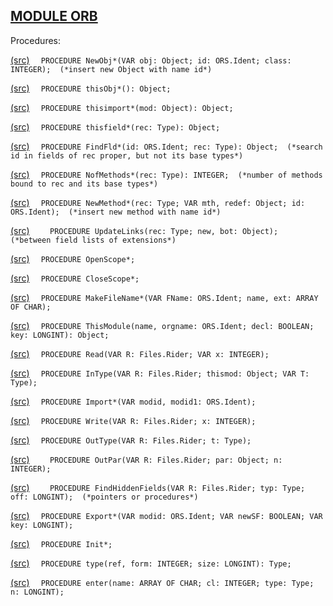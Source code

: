 
## [MODULE ORB](https://github.com/io-core/Build/blob/main/ORB.Mod)

Procedures:


[(src)](https://github.com/io-core/Build/blob/main/ORB.Mod#L79) `  PROCEDURE NewObj*(VAR obj: Object; id: ORS.Ident; class: INTEGER);  (*insert new Object with name id*)`

[(src)](https://github.com/io-core/Build/blob/main/ORB.Mod#L90) `  PROCEDURE thisObj*(): Object;`

[(src)](https://github.com/io-core/Build/blob/main/ORB.Mod#L100) `  PROCEDURE thisimport*(mod: Object): Object;`

[(src)](https://github.com/io-core/Build/blob/main/ORB.Mod#L114) `  PROCEDURE thisfield*(rec: Type): Object;`

[(src)](https://github.com/io-core/Build/blob/main/ORB.Mod#L121) `  PROCEDURE FindFld*(id: ORS.Ident; rec: Type): Object;  (*search id in fields of rec proper, but not its base types*)`

[(src)](https://github.com/io-core/Build/blob/main/ORB.Mod#L130) `  PROCEDURE NofMethods*(rec: Type): INTEGER;  (*number of methods bound to rec and its base types*)`

[(src)](https://github.com/io-core/Build/blob/main/ORB.Mod#L140) `  PROCEDURE NewMethod*(rec: Type; VAR mth, redef: Object; id: ORS.Ident);  (*insert new method with name id*)`

[(src)](https://github.com/io-core/Build/blob/main/ORB.Mod#L143) `    PROCEDURE UpdateLinks(rec: Type; new, bot: Object);  (*between field lists of extensions*)`

[(src)](https://github.com/io-core/Build/blob/main/ORB.Mod#L177) `  PROCEDURE OpenScope*;`

[(src)](https://github.com/io-core/Build/blob/main/ORB.Mod#L182) `  PROCEDURE CloseScope*;`

[(src)](https://github.com/io-core/Build/blob/main/ORB.Mod#L188) `  PROCEDURE MakeFileName*(VAR FName: ORS.Ident; name, ext: ARRAY OF CHAR);`

[(src)](https://github.com/io-core/Build/blob/main/ORB.Mod#L196) `  PROCEDURE ThisModule(name, orgname: ORS.Ident; decl: BOOLEAN; key: LONGINT): Object;`

[(src)](https://github.com/io-core/Build/blob/main/ORB.Mod#L218) `  PROCEDURE Read(VAR R: Files.Rider; VAR x: INTEGER);`

[(src)](https://github.com/io-core/Build/blob/main/ORB.Mod#L224) `  PROCEDURE InType(VAR R: Files.Rider; thismod: Object; VAR T: Type);`

[(src)](https://github.com/io-core/Build/blob/main/ORB.Mod#L286) `  PROCEDURE Import*(VAR modid, modid1: ORS.Ident);`

[(src)](https://github.com/io-core/Build/blob/main/ORB.Mod#L319) `  PROCEDURE Write(VAR R: Files.Rider; x: INTEGER);`

[(src)](https://github.com/io-core/Build/blob/main/ORB.Mod#L323) `  PROCEDURE OutType(VAR R: Files.Rider; t: Type);`

[(src)](https://github.com/io-core/Build/blob/main/ORB.Mod#L326) `    PROCEDURE OutPar(VAR R: Files.Rider; par: Object; n: INTEGER);`

[(src)](https://github.com/io-core/Build/blob/main/ORB.Mod#L337) `    PROCEDURE FindHiddenFields(VAR R: Files.Rider; typ: Type; off: LONGINT);  (*pointers or procedures*)`

[(src)](https://github.com/io-core/Build/blob/main/ORB.Mod#L391) `  PROCEDURE Export*(VAR modid: ORS.Ident; VAR newSF: BOOLEAN; VAR key: LONGINT);`

[(src)](https://github.com/io-core/Build/blob/main/ORB.Mod#L433) `  PROCEDURE Init*;`

[(src)](https://github.com/io-core/Build/blob/main/ORB.Mod#L437) `  PROCEDURE type(ref, form: INTEGER; size: LONGINT): Type;`

[(src)](https://github.com/io-core/Build/blob/main/ORB.Mod#L443) `  PROCEDURE enter(name: ARRAY OF CHAR; cl: INTEGER; type: Type; n: LONGINT);`
